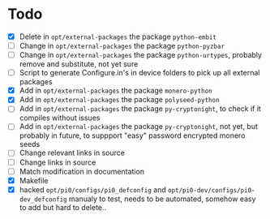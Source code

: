 # Todo
- [x] Delete in `opt/external-packages` the package `python-embit`
- [ ] Change in `opt/external-packages` the package `python-pyzbar`
- [ ] Change in `opt/external-packages` the package `python-urtypes`, probably remove and substitute, not yet sure
- [ ] Script to generate Configure.in's in device folders to pick up all external packages
- [x] Add in `opt/external-packages` the package `monero-python`
- [x] Add in `opt/external-packages` the package `polyseed-python`
- [ ] Add in `opt/external-packages` the package `py-cryptonight`, to check if it compiles without issues
- [ ] Add in `opt/external-packages` the package `py-cryptonight`, not yet, but probably in future, to suppport "easy" password encrypted monero seeds
- [ ] Change relevant links in source
- [ ] Change links in source
- [ ] Match modification in documentation
- [x] Makefile
- [x] hacked `opt/pi0/configs/pi0_defconfig` and `opt/pi0-dev/configs/pi0-dev_defconfig` manualy to test, needs to be automated, somehow easy to add but hard to delete..
